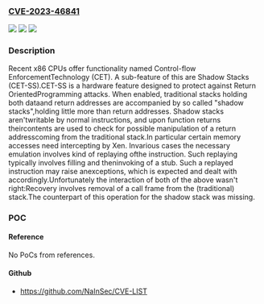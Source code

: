 ### [CVE-2023-46841](https://cve.mitre.org/cgi-bin/cvename.cgi?name=CVE-2023-46841)
![](https://img.shields.io/static/v1?label=Product&message=Xen&color=blue)
![](https://img.shields.io/static/v1?label=Version&message=n%2Fa&color=blue)
![](https://img.shields.io/static/v1?label=Vulnerability&message=n%2Fa&color=brighgreen)

### Description

Recent x86 CPUs offer functionality named Control-flow EnforcementTechnology (CET).  A sub-feature of this are Shadow Stacks (CET-SS).CET-SS is a hardware feature designed to protect against Return OrientedProgramming attacks. When enabled, traditional stacks holding both dataand return addresses are accompanied by so called "shadow stacks",holding little more than return addresses.  Shadow stacks aren'twritable by normal instructions, and upon function returns theircontents are used to check for possible manipulation of a return addresscoming from the traditional stack.In particular certain memory accesses need intercepting by Xen.  Invarious cases the necessary emulation involves kind of replaying ofthe instruction.  Such replaying typically involves filling and theninvoking of a stub.  Such a replayed instruction may raise anexceptions, which is expected and dealt with accordingly.Unfortunately the interaction of both of the above wasn't right:Recovery involves removal of a call frame from the (traditional) stack.The counterpart of this operation for the shadow stack was missing.

### POC

#### Reference
No PoCs from references.

#### Github
- https://github.com/NaInSec/CVE-LIST

